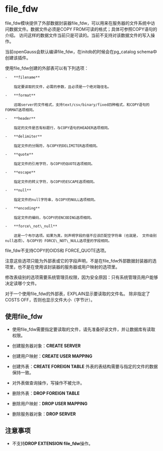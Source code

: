 # file\_fdw<a name="ZH-CN_TOPIC_0272283427"></a>

file\_fdw模块提供了外部数据封装器file\_fdw，可以用来在服务器的文件系统中访问数据文件。数据文件必须是COPY FROM可读的格式；具体可参照COPY语句的介绍。
访问这样的数据文件当前只是可读的。当前不支持对该数据文件的写入操作。

当前openGauss会默认编译file\_fdw，在initdb的时候会在pg\_catalog schema中创建该插件。

使用file_fdw创建的外部表可以有下列选项：
	
	-   **filename**

        指定要读取的文件，必需的参数，且必须是一个绝对路径名。
    
    -   **format**

        远端server的文件格式，支持text/csv/binary/fixed四种格式，和COPY语句的FORMAT选项相同。
        
    -   **header**

        指定的文件是否有标题行，与COPY语句的HEADER选项相同。

	-   **delimiter**
	
	    指定文件的分隔符，与COPY的DELIMITER选项相同。

	-   **quote**
	
		指定文件的引用字符，与COPY的QUOTE选项相同。

	-   **escape**
	
	    指定文件的转义字符，与COPY的ESCAPE选项相同。

	-   **null**
	
        指定文件的null字符串，与COPY的NULL选项相同。

	-   **encoding**
	
	    指定文件的编码，与COPY的ENCODING选项相同。

	-   **force\_not\_null**
		
		这是一个布尔选项。如果为真，则声明字段的值不应该匹配空字符串（也就是， 文件级别null选项）。与COPY的 FORCE\_NOT\_NULL选项里的字段相同。
		
file\_fdw不支持COPY的OIDS和 FORCE_QUOTE选项。

注意这些选项只能为外部表或它的字段声明，不是在file\_fdw外部数据封装器的选项里，也不是在使用该封装器的服务器或用户映射的选项里。

修改表级别的选项需要系统管理员权限，因为安全原因：只有系统管理员用户能够决定读哪个文件。

对于一个使用file_fdw的外部表，EXPLAIN显示要读取的文件名。 除非指定了COSTS OFF，否则也显示文件大小（字节计）。

## 使用file\_fdw<a name="section1776874817393"></a>

-   使用file\_fdw需要指定要读取的文件，请先准备好该文件，并让数据库有读取权限。

-   创建服务器对象：**CREATE SERVER**

-   创建用户映射：**CREATE USER MAPPING**

-   创建外表：**CREATE FOREIGN TABLE**  外表的表结构需要与指定的文件的数据保持一致。

-   对外表做查询操作，写操作不被允许。

-   删除外表：**DROP FOREIGN TABLE**

-   删除用户映射：**DROP USER MAPPING**

-   删除服务器对象：**DROP SERVER**

## 注意事项<a name="section17197204403"></a>

-   不支持**DROP EXTENSION file_fdw**操作。



